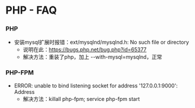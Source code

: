 PHP - FAQ
==================

### PHP
* 安装mysql扩展时报错：ext/mysqlnd/mysqlnd.h: No such file or directory
  - 说明在此：https://bugs.php.net/bug.php?id=65377
  - 解决方法：重装了php，加上 --with-mysql=mysqlnd，正常

### PHP-FPM
* ERROR: unable to bind listening socket for address '127.0.0.1:9000': Address 
  - 解决方法：killall php-fpm; service php-fpm start
  